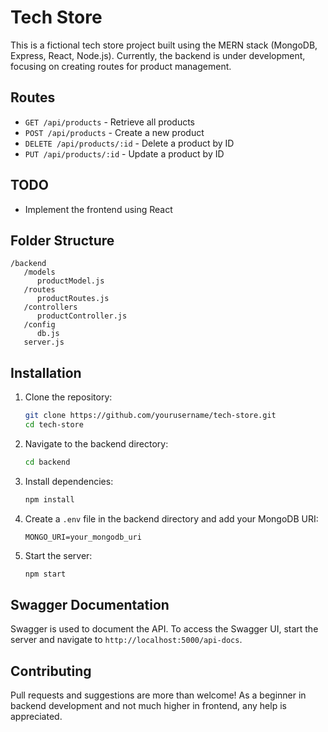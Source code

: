 # Tech Store

This is a fictional tech store project built using the MERN stack (MongoDB, Express, React, Node.js). Currently, the backend is under development, focusing on creating routes for product management.

## Routes

- `GET /api/products` - Retrieve all products
- `POST /api/products` - Create a new product
- `DELETE /api/products/:id` - Delete a product by ID
- `PUT /api/products/:id` - Update a product by ID

## TODO

- Implement the frontend using React

## Folder Structure

```
/backend
   /models
      productModel.js
   /routes
      productRoutes.js
   /controllers
      productController.js
   /config
      db.js
   server.js
```

## Installation

1. Clone the repository:
    ```sh
    git clone https://github.com/yourusername/tech-store.git
    cd tech-store
    ```

2. Navigate to the backend directory:
    ```sh
    cd backend
    ```

3. Install dependencies:
    ```sh
    npm install
    ```

4. Create a `.env` file in the backend directory and add your MongoDB URI:
    ```
    MONGO_URI=your_mongodb_uri
    ```

5. Start the server:
    ```sh
    npm start
    ```

## Swagger Documentation

Swagger is used to document the API. To access the Swagger UI, start the server and navigate to `http://localhost:5000/api-docs`.

## Contributing

Pull requests and suggestions are more than welcome! As a beginner in backend development and not much higher in frontend, any help is appreciated.
